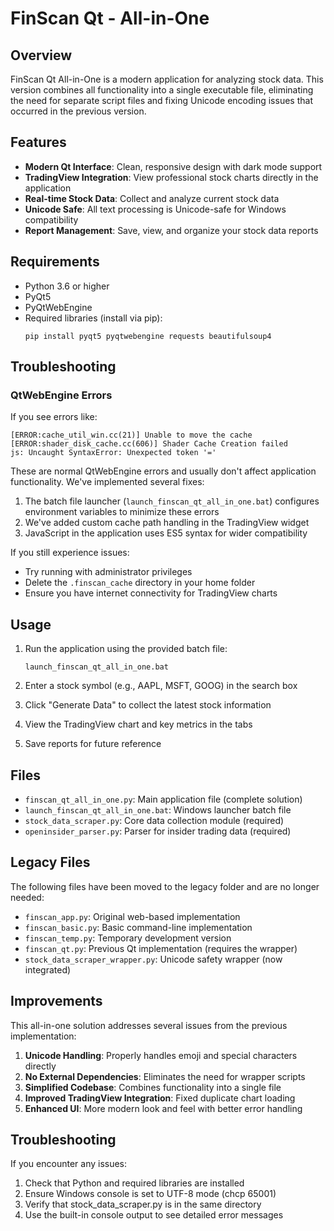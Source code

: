 # FinScan Qt - All-in-One

## Overview
FinScan Qt All-in-One is a modern application for analyzing stock data. This version combines all functionality into a single executable file, eliminating the need for separate script files and fixing Unicode encoding issues that occurred in the previous version.

## Features
- **Modern Qt Interface**: Clean, responsive design with dark mode support
- **TradingView Integration**: View professional stock charts directly in the application
- **Real-time Stock Data**: Collect and analyze current stock data
- **Unicode Safe**: All text processing is Unicode-safe for Windows compatibility
- **Report Management**: Save, view, and organize your stock data reports

## Requirements
- Python 3.6 or higher
- PyQt5
- PyQtWebEngine
- Required libraries (install via pip):
  ```
  pip install pyqt5 pyqtwebengine requests beautifulsoup4
  ```

## Troubleshooting

### QtWebEngine Errors
If you see errors like:
```
[ERROR:cache_util_win.cc(21)] Unable to move the cache
[ERROR:shader_disk_cache.cc(606)] Shader Cache Creation failed
js: Uncaught SyntaxError: Unexpected token '='
```

These are normal QtWebEngine errors and usually don't affect application functionality. We've implemented several fixes:

1. The batch file launcher (`launch_finscan_qt_all_in_one.bat`) configures environment variables to minimize these errors
2. We've added custom cache path handling in the TradingView widget
3. JavaScript in the application uses ES5 syntax for wider compatibility

If you still experience issues:
- Try running with administrator privileges
- Delete the `.finscan_cache` directory in your home folder
- Ensure you have internet connectivity for TradingView charts

## Usage
1. Run the application using the provided batch file:
   ```
   launch_finscan_qt_all_in_one.bat
   ```

2. Enter a stock symbol (e.g., AAPL, MSFT, GOOG) in the search box
3. Click "Generate Data" to collect the latest stock information
4. View the TradingView chart and key metrics in the tabs
5. Save reports for future reference

## Files
- `finscan_qt_all_in_one.py`: Main application file (complete solution)
- `launch_finscan_qt_all_in_one.bat`: Windows launcher batch file
- `stock_data_scraper.py`: Core data collection module (required)
- `openinsider_parser.py`: Parser for insider trading data (required)

## Legacy Files
The following files have been moved to the legacy folder and are no longer needed:
- `finscan_app.py`: Original web-based implementation
- `finscan_basic.py`: Basic command-line implementation
- `finscan_temp.py`: Temporary development version
- `finscan_qt.py`: Previous Qt implementation (requires the wrapper)
- `stock_data_scraper_wrapper.py`: Unicode safety wrapper (now integrated)

## Improvements
This all-in-one solution addresses several issues from the previous implementation:
1. **Unicode Handling**: Properly handles emoji and special characters directly
2. **No External Dependencies**: Eliminates the need for wrapper scripts
3. **Simplified Codebase**: Combines functionality into a single file
4. **Improved TradingView Integration**: Fixed duplicate chart loading
5. **Enhanced UI**: More modern look and feel with better error handling

## Troubleshooting
If you encounter any issues:

1. Check that Python and required libraries are installed
2. Ensure Windows console is set to UTF-8 mode (chcp 65001)
3. Verify that stock_data_scraper.py is in the same directory
4. Use the built-in console output to see detailed error messages